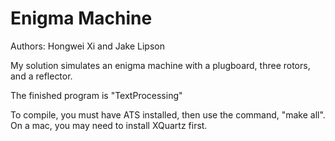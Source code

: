 # Enigma Machine

Authors: Hongwei Xi and Jake Lipson

My solution simulates an enigma machine with a plugboard, three rotors, and a reflector.

The finished program is "TextProcessing"

To compile, you must have ATS installed, then use the command, "make all". On a mac, you may need to install XQuartz first.
